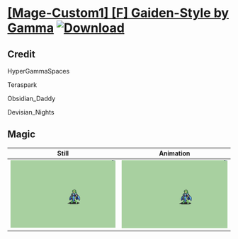 # [\[Mage-Custom1\] \[F\] Gaiden-Style by Gamma](./) [![Download](https://img.shields.io/badge/Download--red?style=social&logo=github)](https://minhaskamal.github.io/DownGit/#/home?url=https://github.com/Klokinator/FE-Repo/tree/main/Battle%20Animations%2FMagi%20-%20Nature-Type%2F%5BMage-Custom1%5D%20%5BF%5D%20Gaiden-Style%20by%20Gamma%2F6.%20Magic)

## Credit

HyperGammaSpaces

Teraspark

Obsidian_Daddy

Devisian_Nights

## Magic

| Still | Animation |
| :---: | :-------: |
| ![Magic still](./Magic_000.png) | ![Magic animation](./Magic.gif) |
